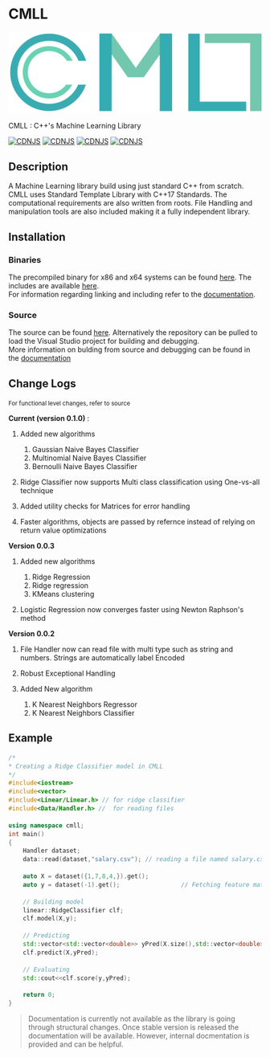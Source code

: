 # CMLL

![CMLL LOGO](Logo.png "Logo")


CMLL : C++'s Machine Learning Library

[![CDNJS](https://img.shields.io/github/license/imanpalsingh/CMLL?logo=CMLL)](https://github.com/imanpalsingh/CMLL/blob/master/LICENSE)
[![CDNJS](https://img.shields.io/badge/coverage-100%25-brightgreen)](#)
[![CDNJS](https://img.shields.io/badge/docs-0%25-red)](#)
[![CDNJS](https://img.shields.io/badge/CMLL-v0.1.0-blue)](#)




## Description

A Machine Learning library build using just standard C++ from scratch. CMLL uses Standard Template Library with C++17 Standards. The computational requirements are also written from roots. File Handling and manipulation tools are also included making it a fully independent library.

## Installation

### Binaries
The precompiled binary for x86 and x64 systems can be found [here](https://github.com/imanpalsingh/CMLL/tree/master/lib).
The includes are available [here](https://github.com/imanpalsingh/CMLL/tree/master/includes).<br>
For information regarding linking and including refer to the [documentation](#).

### Source

The source can be found [here](https://github.com/imanpalsingh/CMLL/tree/master/src). Alternatively the repository can be pulled to load the Visual Studio project for building and debugging.<br>
More information on bulding from source and debugging can be found in the [documentation](#)

## Change Logs

<small> For functional level changes, refer to source </small>

<b>Current (version 0.1.0)</b>  :

1) Added new algorithms
    1) Gaussian Naive Bayes Classifier
    2) Multinomial Naive Bayes Classifier
    3) Bernoulli Naive Bayes Classifier

2) Ridge Classifier now supports Multi class classification using One-vs-all technique

3) Added utility checks for Matrices for error handling

4) Faster algorithms, objects are passed by refernce instead of relying on return value optimizations

<b>Version 0.0.3</b>

1) Added new algorithms

    1) Ridge Regression
    2) Ridge regression
    3) KMeans clustering
    
2) Logistic Regression now converges faster using Newton Raphson's method

<b> Version 0.0.2 </b>

1) File Handler now can read file with multi type such as string and numbers. Strings are automatically label Encoded

2) Robust Exceptional Handling 

3) Added New algorithm

   1) K Nearest Neighbors Regressor
   2) K Nearest Neighbors Classifier
   
## Example

```cpp
/*
* Creating a Ridge Classifier model in CMLL
*/
#include<iostream>
#include<vector>
#include<Linear/Linear.h> // for ridge classifier
#include<Data/Handler.h> //  for reading files

using namespace cmll;
int main()
{
    Handler dataset;
    data::read(dataset,"salary.csv"); // reading a file named salary.csv;
    
    auto X = dataset({1,7,8,4,}).get();
    auto y = dataset(-1).get();                 // Fetching feature matrix and vector of prediction
         
    // Building model
    linear::RidgeClassifier clf;
    clf.model(X,y);
    
    // Predicting
    std::vector<std::vector<double>> yPred(X.size(),std::vector<double>(1)); // variable to store result in
    clf.predict(X,yPred);
    
    // Evaluating
    std::cout<<clf.score(y,yPred);
    
    return 0;
}
```


> Documentation is currently not available as the library is going through structural changes. Once stable version is released the documentation will be available. However, internal docmentation is provided and can be helpful.
